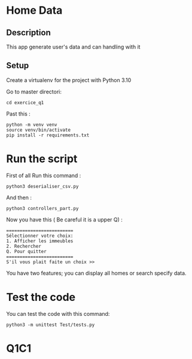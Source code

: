 # Home Data

## Description
This app generate user's data and can handling with it 
## Setup
Create a virtualenv for the project with Python 3.10

Go to master directori:
```
cd exercice_q1
```
Past this :
```
python -m venv venv
source venv/bin/activate
pip install -r requirements.txt
```
# Run the script

First of all Run this command :
```
python3 deserialiser_csv.py
```
And then :
```
python3 controllers_part.py
```

Now you have this ( Be careful it is a upper Q) :
```
=========================
Sélectionner votre choix: 
1. Afficher les immeubles
2. Rechercher
Q. Pour quitter
=========================
S'il vous plait faite un choix >>  

```
You have two features; you can display all homes or search specify data.




# Test the code

You can test the code with this command:

```
python3 -m unittest Test/tests.py

```
# Q1C1
